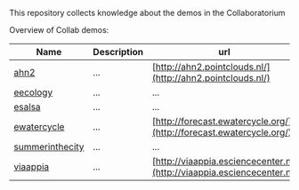 This repository collects knowledge about the demos in the Collaboratorium

Overview of Collab demos:

| Name | Description | url |
| --- | --- | --- |
| [ahn2](ahn2)  | ...  | [http://ahn2.pointclouds.nl/](http://ahn2.pointclouds.nl/)  |
| [eecology](eecology)  | ...  | ...  |
| [esalsa](esalsa)  | ...  | ...  |
| [ewatercycle](ewatercycle)  | ...  | [http://forecast.ewatercycle.org/](http://forecast.ewatercycle.org/)  |
| [summerinthecity](summerinthecity)  | ...  | ...  |
| [viaappia](viaappia)  | ...  | [http://viaappia.esciencecenter.nl](http://viaappia.esciencecenter.nl)  |
